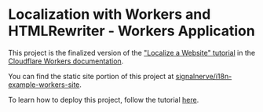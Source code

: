 # Localization with Workers and HTMLRewriter - Workers Application

This project is the finalized version of the ["Localize a Website" tutorial](https://developers.cloudflare.com/workers/tutorials/localize-a-website/) in the [Cloudflare Workers documentation](https://developers.cloudflare.com).

You can find the static site portion of this project at [signalnerve/i18n-example-workers-site](https://github.com/signalnerve/i18n-example-workers-site).

To learn how to deploy this project, follow the tutorial [here](https://developers.cloudflare.com/workers/tutorials/localize-a-website/).
